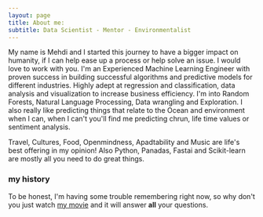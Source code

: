 ```yaml
---
layout: page
title: About me:
subtitle: Data Scientist - Mentor - Environmentalist
---
```


My name is Mehdi and I started this journey to have a bigger impact on humanity, if I can help ease up a process or help solve an issue. I would love to work with you. 
I'm an Experienced Machine Learning Engineer with proven success in building successful algorithms and predictive models for different industries. Highly adept at regression and classification, data analysis and visualization to increase business efficiency. I'm into Random Forests, Natural Language Processing, Data wrangling and Exploration. I also really like predicting things that relate to the Ocean and environment when I can, when I can't you'll find me predicting chrun, life time values or sentiment analysis.  

Travel, Cultures, Food, Openmindness, Apadtability and Music are life's best offering in my opinion! Also Python, Panadas, Fastai and Scikit-learn are mostly all you need to do great things.
### my history

To be honest, I'm having some trouble remembering right now, so why don't you just watch [my movie](http://https://www.instagram.com/p/Bnj5FuDA-YE/) and it will answer **all** your questions.


